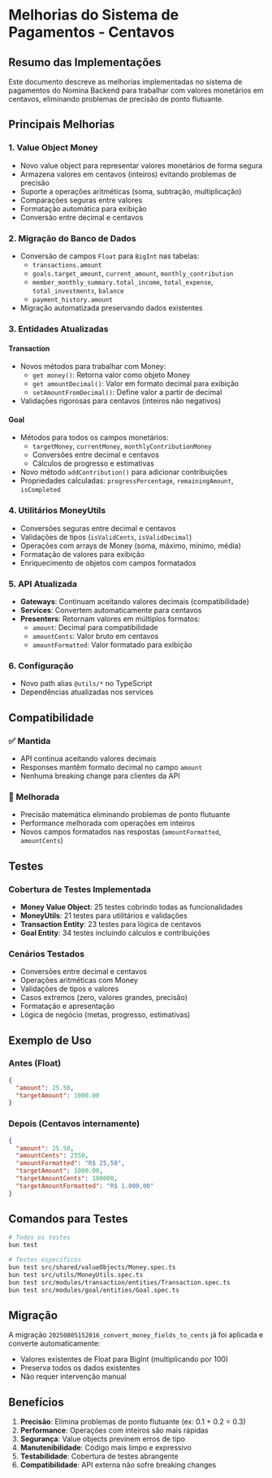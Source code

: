 # Melhorias do Sistema de Pagamentos - Centavos

## Resumo das Implementações

Este documento descreve as melhorias implementadas no sistema de pagamentos do Nomina Backend para trabalhar com valores monetários em centavos, eliminando problemas de precisão de ponto flutuante.

## Principais Melhorias

### 1. **Value Object Money**
- Novo value object para representar valores monetários de forma segura
- Armazena valores em centavos (inteiros) evitando problemas de precisão
- Suporte a operações aritméticas (soma, subtração, multiplicação)
- Comparações seguras entre valores
- Formatação automática para exibição
- Conversão entre decimal e centavos

### 2. **Migração do Banco de Dados**
- Conversão de campos `Float` para `BigInt` nas tabelas:
  - `transactions.amount`
  - `goals.target_amount`, `current_amount`, `monthly_contribution`
  - `member_monthly_summary.total_income`, `total_expense`, `total_investments`, `balance`
  - `payment_history.amount`
- Migração automatizada preservando dados existentes

### 3. **Entidades Atualizadas**

#### Transaction
- Novos métodos para trabalhar com Money:
  - `get money()`: Retorna valor como objeto Money
  - `get amountDecimal()`: Valor em formato decimal para exibição
  - `setAmountFromDecimal()`: Define valor a partir de decimal
- Validações rigorosas para centavos (inteiros não negativos)

#### Goal
- Métodos para todos os campos monetários:
  - `targetMoney`, `currentMoney`, `monthlyContributionMoney`
  - Conversões entre decimal e centavos
  - Cálculos de progresso e estimativas
- Novo método `addContribution()` para adicionar contribuições
- Propriedades calculadas: `progressPercentage`, `remainingAmount`, `isCompleted`

### 4. **Utilitários MoneyUtils**
- Conversões seguras entre decimal e centavos
- Validações de tipos (`isValidCents`, `isValidDecimal`)
- Operações com arrays de Money (soma, máximo, mínimo, média)
- Formatação de valores para exibição
- Enriquecimento de objetos com campos formatados

### 5. **API Atualizada**
- **Gateways**: Continuam aceitando valores decimais (compatibilidade)
- **Services**: Convertem automaticamente para centavos
- **Presenters**: Retornam valores em múltiplos formatos:
  - `amount`: Decimal para compatibilidade
  - `amountCents`: Valor bruto em centavos
  - `amountFormatted`: Valor formatado para exibição

### 6. **Configuração**
- Novo path alias `@utils/*` no TypeScript
- Dependências atualizadas nos services

## Compatibilidade

### ✅ Mantida
- API continua aceitando valores decimais
- Responses mantêm formato decimal no campo `amount`
- Nenhuma breaking change para clientes da API

### 🔄 Melhorada
- Precisão matemática eliminando problemas de ponto flutuante
- Performance melhorada com operações em inteiros
- Novos campos formatados nas respostas (`amountFormatted`, `amountCents`)

## Testes

### Cobertura de Testes Implementada
- **Money Value Object**: 25 testes cobrindo todas as funcionalidades
- **MoneyUtils**: 21 testes para utilitários e validações
- **Transaction Entity**: 23 testes para lógica de centavos
- **Goal Entity**: 34 testes incluindo cálculos e contribuições

### Cenários Testados
- Conversões entre decimal e centavos
- Operações aritméticas com Money
- Validações de tipos e valores
- Casos extremos (zero, valores grandes, precisão)
- Formatação e apresentação
- Lógica de negócio (metas, progresso, estimativas)

## Exemplo de Uso

### Antes (Float)
```json
{
  "amount": 25.50,
  "targetAmount": 1000.00
}
```

### Depois (Centavos internamente)
```json
{
  "amount": 25.50,
  "amountCents": 2550,
  "amountFormatted": "R$ 25,50",
  "targetAmount": 1000.00,
  "targetAmountCents": 100000,
  "targetAmountFormatted": "R$ 1.000,00"
}
```

## Comandos para Testes

```bash
# Todos os testes
bun test

# Testes específicos
bun test src/shared/valueObjects/Money.spec.ts
bun test src/utils/MoneyUtils.spec.ts
bun test src/modules/transaction/entities/Transaction.spec.ts
bun test src/modules/goal/entities/Goal.spec.ts
```

## Migração

A migração `20250805152016_convert_money_fields_to_cents` já foi aplicada e converte automaticamente:
- Valores existentes de Float para BigInt (multiplicando por 100)
- Preserva todos os dados existentes
- Não requer intervenção manual

## Benefícios

1. **Precisão**: Elimina problemas de ponto flutuante (ex: 0.1 + 0.2 = 0.3)
2. **Performance**: Operações com inteiros são mais rápidas
3. **Segurança**: Value objects previnem erros de tipo
4. **Manutenibilidade**: Código mais limpo e expressivo
5. **Testabilidade**: Cobertura de testes abrangente
6. **Compatibilidade**: API externa não sofre breaking changes
